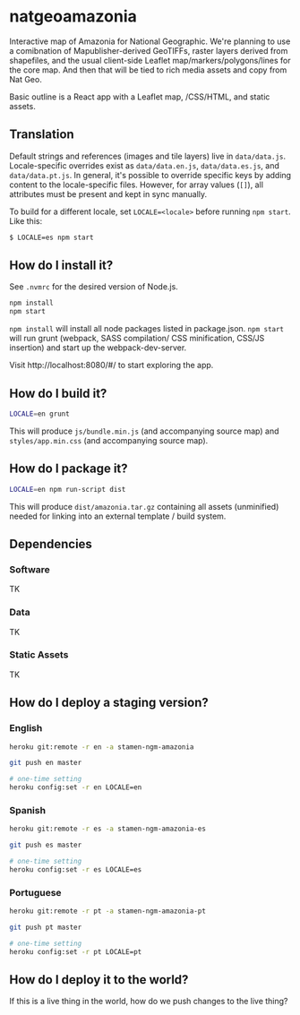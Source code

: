 # natgeoamazonia

Interactive map of Amazonia for National Geographic. We're planning to use a comibnation of Mapublisher-derived GeoTIFFs, raster layers derived from shapefiles, and the usual client-side Leaflet map/markers/polygons/lines for the core map. And then that will be tied to rich media assets and copy from Nat Geo.

Basic outline is a React app with a Leaflet map, /CSS/HTML, and static assets.

## Translation

Default strings and references (images and tile layers) live in `data/data.js`.
Locale-specific overrides exist as `data/data.en.js`, `data/data.es.js`, and
`data/data.pt.js`. In general, it's possible to override specific keys by
adding content to the locale-specific files. However, for array values (`[]`),
all attributes must be present and kept in sync manually.

To build for a different locale, set `LOCALE=<locale>` before running `npm
start`. Like this:

```bash
$ LOCALE=es npm start
```

## How do I install it?

See `.nvmrc` for the desired version of Node.js.

```bash
npm install
npm start
```

`npm install` will install all node packages listed in package.json.
`npm start` will run grunt (webpack, SASS compilation/ CSS minification, CSS/JS insertion) and start up the webpack-dev-server.

Visit http://localhost:8080/#/ to start exploring the app.

## How do I build it?

```bash
LOCALE=en grunt
```

This will produce `js/bundle.min.js` (and accompanying source map) and
`styles/app.min.css` (and accompanying source map).

## How do I package it?

```bash
LOCALE=en npm run-script dist
```

This will produce `dist/amazonia.tar.gz` containing all assets (unminified)
needed for linking into an external template / build system.


## Dependencies

### Software
TK

### Data
TK

### Static Assets
TK

## How do I deploy a staging version?

### English

```bash
heroku git:remote -r en -a stamen-ngm-amazonia

git push en master

# one-time setting
heroku config:set -r en LOCALE=en
```

### Spanish

```bash
heroku git:remote -r es -a stamen-ngm-amazonia-es

git push es master

# one-time setting
heroku config:set -r es LOCALE=es
```

### Portuguese

```bash
heroku git:remote -r pt -a stamen-ngm-amazonia-pt

git push pt master

# one-time setting
heroku config:set -r pt LOCALE=pt
```

## How do I deploy it to the world?

If this is a live thing in the world, how do we push changes to the live thing?
